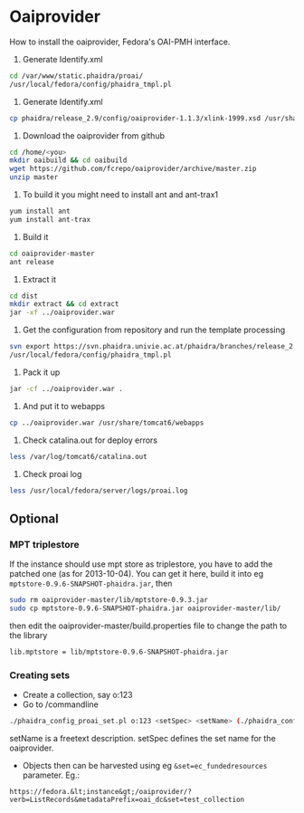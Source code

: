 # Oaiprovider

How to install the oaiprovider, Fedora's OAI-PMH interface.

1. Generate Identify.xml  
```bash
cd /var/www/static.phaidra/proai/
/usr/local/fedora/config/phaidra_tmpl.pl
```

1. Generate Identify.xml  
```bash
cp phaidra/release_2.9/config/oaiprovider-1.1.3/xlink-1999.xsd /usr/share/tomcat6/
```

1. Download the oaiprovider from github
```bash
cd /home/<you>
mkdir oaibuild && cd oaibuild
wget https://github.com/fcrepo/oaiprovider/archive/master.zip
unzip master
```

1. To build it you might need to install ant and ant-trax1
```bash
yum install ant
yum install ant-trax
```

1. Build it
```bash
cd oaiprovider-master
ant release
```

1. Extract it
```bash
cd dist
mkdir extract && cd extract
jar -xf ../oaiprovider.war
```

1. Get the configuration from repository and run the template processing
```bash
svn export https://svn.phaidra.univie.ac.at/phaidra/branches/release_2.9/config/oaiprovider-1.1.3/WEB-INF/ --force
/usr/local/fedora/config/phaidra_tmpl.pl 
```

1. Pack it up
```bash
jar -cf ../oaiprovider.war .
```

1. And put it to webapps
```bash
cp ../oaiprovider.war /usr/share/tomcat6/webapps
```

1. Check catalina.out for deploy errors
```bash
less /var/log/tomcat6/catalina.out
```

1. Check proai log
```bash
less /usr/local/fedora/server/logs/proai.log
```

## Optional

### MPT triplestore
If the instance should use mpt store as triplestore, you have to add the patched one (as for 2013-10-04). You can get it here, build it into eg `mptstore-0.9.6-SNAPSHOT-phaidra.jar`, then
```bash
sudo rm oaiprovider-master/lib/mptstore-0.9.3.jar
sudo cp mptstore-0.9.6-SNAPSHOT-phaidra.jar oaiprovider-master/lib/
```
then edit the oaiprovider-master/build.properties file to change the path to the library
```bash
lib.mptstore = lib/mptstore-0.9.6-SNAPSHOT-phaidra.jar
```

### Creating sets
* Create a collection, say o:123
* Go to /commandline
```bash
./phaidra_config_proai_set.pl o:123 <setSpec> <setName> (./phaidra_config_proai_set.pl o:123 test_collection "Test Collection")
```
setName is a freetext description. setSpec defines the set name for the oaiprovider.

* Objects then can be harvested using eg `&set=ec_fundedresources` parameter. Eg.:
```
https://fedora.&lt;instance&gt;/oaiprovider/?verb=ListRecords&metadataPrefix=oai_dc&set=test_collection
```





